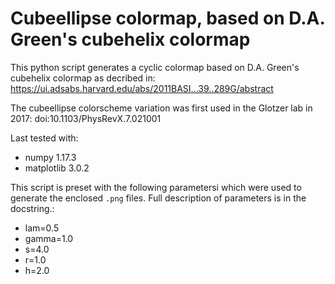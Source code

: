 # Cubeellipse colormap, based on D.A. Green's cubehelix colormap

This python script generates a cyclic colormap based on D.A. Green's
cubehelix colormap as decribed in:
https://ui.adsabs.harvard.edu/abs/2011BASI...39..289G/abstract

The cubeellipse colorscheme variation was first used in the Glotzer lab in 2017: doi:10.1103/PhysRevX.7.021001

Last tested with:
* numpy 1.17.3
* matplotlib 3.0.2

This script is preset with the following parametersi which were used to generate the enclosed `.png` files. Full description of parameters is in the docstring.:
* lam=0.5
* gamma=1.0
* s=4.0
* r=1.0
* h=2.0
